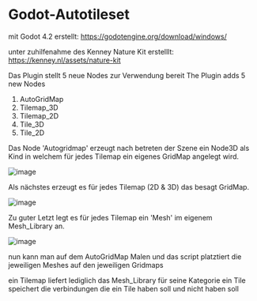 # Godot-Autotileset

mit Godot 4.2 erstellt:
https://godotengine.org/download/windows/

unter zuhilfenahme des Kenney Nature Kit erstelllt:
https://kenney.nl/assets/nature-kit


Das Plugin stellt 5 neue Nodes zur Verwendung bereit
The Plugin adds 5 new Nodes

1. AutoGridMap
2. Tilemap_3D
3. Tilemap_2D
4. Tile_3D
5. Tile_2D


Das Node 'Autogridmap' erzeugt nach betreten der Szene ein Node3D als Kind in welchem für jedes Tilemap ein eigenes GridMap angelegt wird.

![image](https://github.com/derTeuton/Godot-Autotileset/assets/46108494/bc30bb05-1b3f-4838-a585-9016a63b10d4)

Als nächstes erzeugt es für jedes Tilemap (2D & 3D) das besagt GridMap.

![image](https://github.com/derTeuton/Godot-Autotileset/assets/46108494/c8cdffb3-c55f-4777-930a-c0485eb9577f)

Zu guter Letzt legt es für jedes Tilemap ein 'Mesh' im eigenem Mesh_Library an.

![image](https://github.com/derTeuton/Godot-Autotileset/assets/46108494/36bcaf06-f065-47bd-acf7-249e99deaa81)

nun kann man auf dem AutoGridMap Malen und das script platztiert die jeweiligen Meshes auf den jeweiligen Gridmaps


ein Tilemap liefert lediglich das Mesh_Library für seine Kategorie
ein Tile speichert die verbindungen die ein Tile haben soll und nicht haben soll
